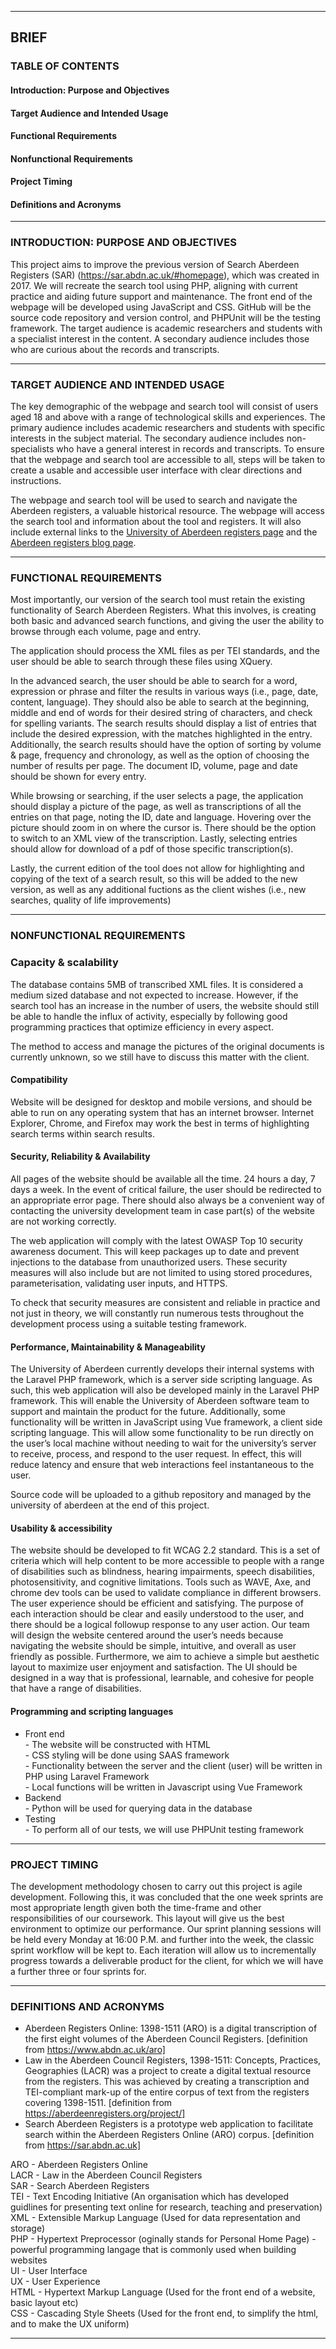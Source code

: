 ___
## BRIEF

### TABLE OF CONTENTS

#### Introduction: Purpose and Objectives
#### Target Audience and Intended Usage
#### Functional Requirements
#### Nonfunctional Requirements
#### Project Timing
#### Definitions and Acronyms

___
### INTRODUCTION: PURPOSE AND OBJECTIVES

This project aims to improve the previous version of Search Aberdeen Registers (SAR) (https://sar.abdn.ac.uk/#homepage), which was created in 2017. We will recreate the search tool using PHP, aligning with current practice and aiding future support and maintenance. The front end of the webpage will be developed using JavaScript and CSS. GitHub will be the source code repository and version control, and PHPUnit will be the testing framework. The target audience is academic researchers and students with a specialist interest in the content. A secondary audience includes those who are curious about the records and transcripts.


___
### TARGET AUDIENCE AND INTENDED USAGE

The key demographic of the webpage and search tool will consist of users aged 18 and above with a range of technological skills and experiences. The primary audience includes academic researchers and students with specific interests in the subject material. The secondary audience includes non-specialists who have a general interest in records and transcripts. To ensure that the webpage and search tool are accessible to all, steps will be taken to create a usable and accessible user interface with clear directions and instructions.

The webpage and search tool will be used to search and navigate the Aberdeen registers, a valuable historical resource. The webpage will access the search tool and information about the tool and registers. It will also include external links to the [University of Aberdeen registers page](https://www.abdn.ac.uk/riiss/projects/aberdeen-registers-online-213.php) and the [Aberdeen registers blog page](https://aberdeenregisters.org/blog/).

___
### FUNCTIONAL REQUIREMENTS

Most importantly, our version of the search tool must retain the existing functionality of Search Aberdeen Registers. What this involves, is creating both basic and advanced search functions, and giving the user the ability to browse through each volume, page and entry.

The application should process the XML files as per TEI standards, and the user should be able to search through these files using XQuery.

In the advanced search, the user should be able to search for a word, expression or phrase and filter the results in various ways (i.e., page, date, content, language). They should also be able to search at the beginning, middle and end of words for their desired string of characters, and check for spelling variants. The search results should display a list of entries that include the desired expression, with the matches highlighted in the entry. Additionally, the search results should have the option of sorting by volume & page, frequency and chronology, as well as the option of choosing the number of results per page. The document ID, volume, page and date should be shown for every entry.

While browsing or searching, if the user selects a page, the application should display a picture of the page, as well as transcriptions of all the entries on that page, noting the ID, date and language. Hovering over the picture should zoom in on where the cursor is. There should be the option to switch to an XML view of the transcription. Lastly, selecting entries should allow for download of a pdf of those specific transcription(s).

Lastly, the current edition of the tool does not allow for highlighting and copying of the text of a search result, so this will be added to the new version, as well as any additional fuctions as the client wishes (i.e., new searches, quality of life improvements)


___
### NONFUNCTIONAL REQUIREMENTS

### Capacity & scalability

The database contains 5MB of transcribed XML files. It is considered a medium sized database and not expected to increase. However, if the search tool has an increase in the number of users, the website should still be able to handle the influx of activity, especially by following good programming practices that optimize efficiency in every aspect.

The method to access and manage the pictures of the original documents is currently unknown, so we still have to discuss this matter with the client.

#### Compatibility
Website will be designed for desktop and mobile versions, and should be able to run on any operating system that has an internet browser. Internet Explorer, Chrome, and Firefox may work the best in terms of highlighting search terms within search results.

#### Security, Reliability & Availability
All pages of the website should be available all the time. 24 hours a day, 7 days a week. In the event of critical failure, the user should be redirected to an appropriate error page. There should also always be a convenient way of contacting the university development team in case part(s) of the website are not working correctly.

The web application will comply with the latest OWASP Top 10 security awareness document. This will keep packages up to date and prevent injections to the database from unauthorized users. These security measures will also include but are not limited to using stored procedures, parameterisation, validating user inputs, and HTTPS.

To check that security measures are consistent and reliable in practice and not just in theory, we will constantly run numerous tests throughout the development process using a suitable testing framework.

#### Performance, Maintainability & Manageability
The University of Aberdeen currently develops their internal systems with the Laravel PHP framework, which is a server side scripting language. As such, this web application will also be developed mainly in the Laravel PHP framework. This will enable the University of Aberdeen software team to support and maintain the product for the future. Additionally, some functionality will be written in JavaScript using Vue framework, a client side scripting language. This will allow some functionality to be run directly on the user’s local machine without needing to wait for the university’s server to receive, process, and respond to the user request. In effect, this will reduce latency and ensure that web interactions feel instantaneous to the user.

Source code will be uploaded to a github repository and managed by the university of aberdeen at the end of this project.

#### Usability & accessibility
The website should be developed to fit WCAG 2.2 standard. This is a set of criteria which will help content to be more accessible to people with a range of disabilities such as blindness, hearing impairments, speech disabilities, photosensitivity, and cognitive limitations. Tools such as WAVE, Axe, and chrome dev tools can be used to validate compliance in different browsers.
The user experience should be efficient and satisfying. The purpose of each interaction should be clear and easily understood to the user, and there should be a logical followup response to any user action. Our team will design the website centered around the user’s needs because navigating the website should be simple, intuitive, and overall as user friendly as possible. 
Furthermore, we aim to achieve a simple but aesthetic layout to maximize user enjoyment and satisfaction. The UI should be designed in a way that is professional, learnable, and cohesive for people that have a range of disabilities.

#### Programming and scripting languages
- Front end
<br> - The website will be constructed with HTML
<br> - CSS styling will be done using SAAS framework
<br> - Functionality between the server and the client (user) will be written in PHP using Laravel Framework
<br> - Local functions will be written in Javascript using Vue Framework
- Backend
<br> - Python will be used for querying data in the database
- Testing
<br> - To perform all of our tests, we will use PHPUnit testing framework
___


### PROJECT TIMING

The development methodology chosen to carry out this project is agile development. Following this, it was concluded that the one week sprints are most appropriate length given both the time-frame and other responsibilities of our coursework. This layout will give us the best environment to optimize our performance. Our sprint planning sessions will be held every Monday at 16:00 P.M. and further into the week, the classic sprint workflow will be kept to. Each iteration will allow us to incrementally progress towards a deliverable product for the client, for which we will have a further three or four sprints for.

___

### DEFINITIONS AND ACRONYMS
- Aberdeen Registers Online: 1398-1511 (ARO) is a digital transcription of the first eight volumes of the Aberdeen Council Registers. [definition from https://www.abdn.ac.uk/aro]
- Law in the Aberdeen Council Registers, 1398-1511: Concepts, Practices, Geographies (LACR) was a project to create a digital textual resource from the registers. This was achieved by creating a transcription and TEI-compliant mark-up of the entire corpus of text from the registers covering 1398-1511. [definition from https://aberdeenregisters.org/project/]
- Search Aberdeen Registers is a prototype web application to facilitate search within the Aberdeen Registers Online (ARO) corpus. [definition from https://sar.abdn.ac.uk]

ARO - Aberdeen Registers Online
<br> LACR - Law in the Aberdeen Council Registers 
<br> SAR - Search Aberdeen Registers
<br> TEI - Text Encoding Initiative (An organisation which has developed guidlines for presenting text online for research, teaching and preservation)
<br> XML - Extensible Markup Language (Used for data representation and storage)
<br> PHP - Hypertext Preprocessor (oginally stands for Personal Home Page) - powerful programming langage that is commonly used when building websites
<br> UI - User Interface
<br> UX - User Experience
<br> HTML - Hypertext Markup Language (Used for the front end of a website, basic layout etc)
<br> CSS - Cascading Style Sheets (Used for the front end, to simplify the html, and to make the UX uniform)



___
